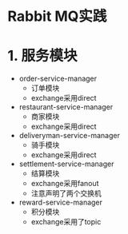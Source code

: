 # Rabbit MQ实践

# 1. 服务模块

* order-service-manager
  * 订单模块
  * exchange采用direct
* restaurant-service-manager
  * 商家模块
  * exchange采用direct
* deliveryman-service-manager
  * 骑手模块
  * exchange采用direct
* settlement-service-manager
  * 结算模块
  * exchange采用fanout
  * 注意声明了两个交换机
* reward-service-manager
  * 积分模块
  * exchange采用了topic